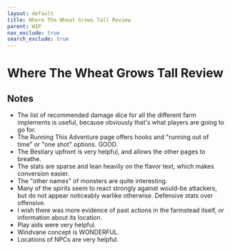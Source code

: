 ```yaml
---
layout: default
title: Where The Wheat Grows Tall Review
parent: WIP
nav_exclude: true
search_exclude: true
---
```


# Where The Wheat Grows Tall Review

## Notes
- The list of recommended damage dice for all the different farm implements is useful, because obviously that's what players are going to go for.
- The Running This Adventure page offers hooks and "running out of time" or "one shot" options. GOOD.
- The Bestiary upfront is very helpful, and allows the other pages to breathe.
- The stats are sparse and lean heavily on the flavor text, which makes conversion easier.
- The "other names" of monsters are quite interesting.
- Many of the spirits seem to react strongly against would-be attackers, but do not appear noticeably warlike otherwise. Defensive stats over offensive.
- I wish there was more evidence of past actions in the farmstead itself, or information about its location.
- Play aids were very helpful.
- Windvane concept is WONDERFUL.
- Locations of NPCs are very helpful.
